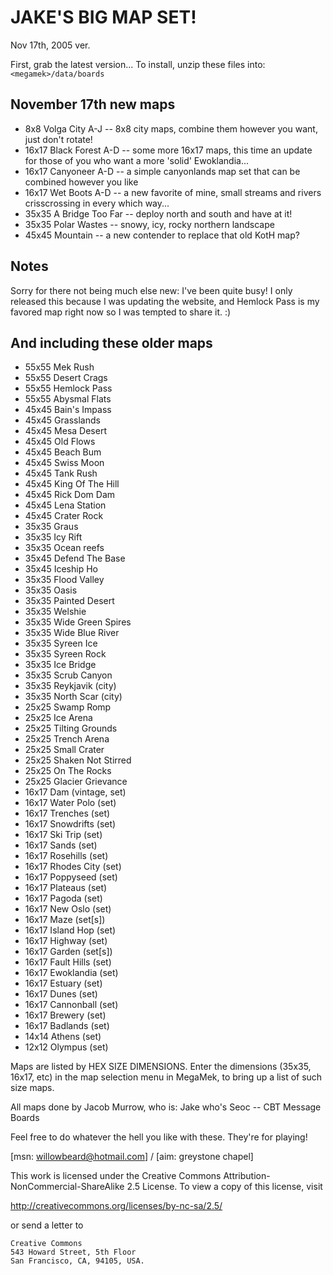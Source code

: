 # JAKE'S BIG MAP SET!

Nov 17th, 2005 ver.

First, grab the latest version... To install, unzip these files into: `<megamek>/data/boards`

## November 17th new maps

- 8x8 Volga City A-J -- 8x8 city maps, combine them however you want, just don't rotate!
- 16x17 Black Forest A-D -- some more 16x17 maps, this time an update for those of you who want a more 'solid'
  Ewoklandia...
- 16x17 Canyoneer A-D -- a simple canyonlands map set that can be combined however you like
- 16x17 Wet Boots A-D -- a new favorite of mine, small streams and rivers crisscrossing in every which way...
- 35x35 A Bridge Too Far -- deploy north and south and have at it!
- 35x35 Polar Wastes -- snowy, icy, rocky northern landscape
- 45x45 Mountain -- a new contender to replace that old KotH map?

## Notes

Sorry for there not being much else new: I've been quite busy! I only released this because I was updating the website,
and Hemlock Pass is my favored map right now so I was tempted to share it. :)

## And including these older maps

- 55x55 Mek Rush
- 55x55 Desert Crags
- 55x55 Hemlock Pass
- 55x55 Abysmal Flats
- 45x45 Bain's Impass
- 45x45 Grasslands
- 45x45 Mesa Desert
- 45x45 Old Flows
- 45x45 Beach Bum
- 45x45 Swiss Moon
- 45x45 Tank Rush
- 45x45 King Of The Hill
- 45x45 Rick Dom Dam
- 45x45 Lena Station
- 45x45 Crater Rock
- 35x35 Graus
- 35x35 Icy Rift
- 35x35 Ocean reefs
- 35x45 Defend The Base
- 35x45 Iceship Ho
- 35x35 Flood Valley
- 35x35 Oasis
- 35x35 Painted Desert
- 35x35 Welshie
- 35x35 Wide Green Spires
- 35x35 Wide Blue River
- 35x35 Syreen Ice
- 35x35 Syreen Rock
- 35x35 Ice Bridge
- 35x35 Scrub Canyon
- 35x35 Reykjavik (city)
- 35x35 North Scar (city)
- 25x25 Swamp Romp
- 25x25 Ice Arena
- 25x25 Tilting Grounds
- 25x25 Trench Arena
- 25x25 Small Crater
- 25x25 Shaken Not Stirred
- 25x25 On The Rocks
- 25x25 Glacier Grievance
- 16x17 Dam (vintage, set)
- 16x17 Water Polo (set)
- 16x17 Trenches (set)
- 16x17 Snowdrifts (set)
- 16x17 Ski Trip (set)
- 16x17 Sands (set)
- 16x17 Rosehills (set)
- 16x17 Rhodes City (set)
- 16x17 Poppyseed (set)
- 16x17 Plateaus (set)
- 16x17 Pagoda (set)
- 16x17 New Oslo (set)
- 16x17 Maze (set[s])
- 16x17 Island Hop (set)
- 16x17 Highway (set)
- 16x17 Garden (set[s])
- 16x17 Fault Hills (set)
- 16x17 Ewoklandia (set)
- 16x17 Estuary (set)
- 16x17 Dunes (set)
- 16x17 Cannonball (set)
- 16x17 Brewery (set)
- 16x17 Badlands (set)
- 14x14 Athens (set)
- 12x12 Olympus (set)

Maps are listed by HEX SIZE DIMENSIONS. Enter the dimensions (35x35, 16x17, etc) in the map selection menu in MegaMek,
to bring up a list of such size maps.

All maps done by Jacob Murrow, who is: Jake who's Seoc -- CBT Message Boards

Feel free to do whatever the hell you like with these. They're for playing!

[msn: willowbeard@hotmail.com] / [aim: greystone chapel]

This work is licensed under the Creative Commons Attribution-NonCommercial-ShareAlike 2.5 License. To view a copy of
this license, visit

http://creativecommons.org/licenses/by-nc-sa/2.5/

or send a letter to

```
Creative Commons
543 Howard Street, 5th Floor
San Francisco, CA, 94105, USA.
```

